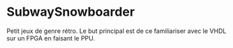 # SubwaySnowboarder
Petit jeux de genre rétro. Le but principal est de ce familiariser avec le VHDL sur un FPGA en faisant le PPU.
